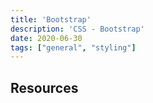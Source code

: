 ```yaml
---
title: 'Bootstrap'
description: 'CSS - Bootstrap'
date: 2020-06-30
tags: ["general", "styling"]
---
```


## Resources
